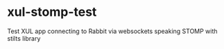 xul-stomp-test
==============

Test XUL app connecting to Rabbit via websockets speaking STOMP with stilts library